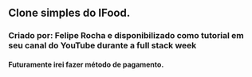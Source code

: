 ## Clone simples do IFood.
### Criado por: Felipe Rocha e disponibilizado como tutorial em seu canal do YouTube durante a full stack week


#### Futuramente irei fazer método de pagamento.
